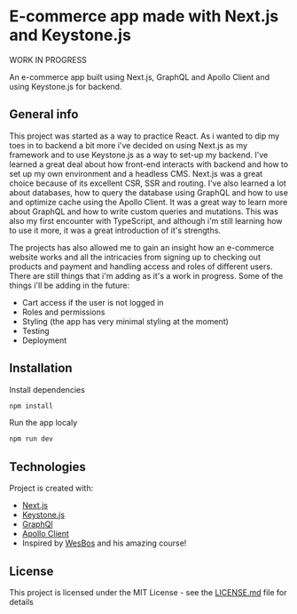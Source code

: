 # E-commerce app made with Next.js and Keystone.js

WORK IN PROGRESS 

An e-commerce app built using Next.js, GraphQL and Apollo Client and using Keystone.js for backend.


## General info

This project was started as a way to practice React. As i wanted to dip my toes in to backend a bit more i've decided on using Next.js as my framework and to use Keystone.js as 
a way to set-up my backend. I've learned a great deal about how front-end interacts with backend and how to set up my own environment and a headless CMS. Next.js was 
a great choice because of its excellent CSR, SSR and routing. I've also learned a lot about databases, how to query the database using GraphQL and how to use and optimize cache using the Apollo Client. It was a great way to learn more about GraphQL and how to write custom queries and mutations.
This was also my first encounter with TypeScript, and although i'm still learning how to use it more, it was a great introduction of it's strengths. 

The projects has also allowed me to gain an insight how an e-commerce website works and all the intricacies from signing up to checking out products
and payment and handling access and roles of different users. There are still things that i'm adding as it's a work in progress. Some of the things i'll be adding in the future:

  - Cart access if the user is not logged in
  - Roles and permissions
  - Styling (the app has very minimal styling at the moment)
  - Testing
  - Deployment

## Installation
Install dependencies
```bash
npm install
```
Run the app localy
```bash
npm run dev
```
## Technologies
Project is created with:

* [Next.js](https://nextjs.org/)
* [Keystone.js](https://keystonejs.com/)
* [GraphQl](https://https://graphql.org/.io/)
* [Apollo Client](https://www.apollographql.com/docs/react/)
* Inspired by [WesBos](https://github.com/wesbos) and his amazing course!

## License

This project is licensed under the MIT License - see the [LICENSE.md](LICENSE.md) file for details


